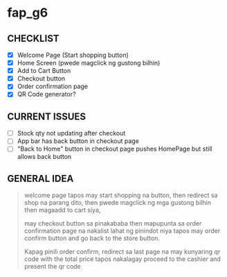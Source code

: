# fap_g6

## CHECKLIST
- [x] Welcome Page (Start shopping button)
- [x] Home Screen (pwede magclick ng gustong bilhin)
- [x] Add to Cart Button
- [x] Checkout button
- [x] Order confirmation page
- [x] QR Code generator?

## CURRENT ISSUES
- [ ] Stock qty not updating after checkout
- [ ] App bar has back button in checkout page
- [ ] "Back to Home" button in checkout page pushes HomePage but still allows back button 

## GENERAL IDEA
> welcome page tapos may start shopping na button,
> then redirect sa shop na parang dito,
> then pwede magclick ng mga gustong bilhin
> then magaadd to cart siya,
>
> may checkout button sa pinakababa
> then mapupunta sa order confirmation page na nakalist lahat ng pinindot niya
> tapos may order confirm button and go back to the store button.
>
> Kapag pinili order confirm, redirect sa last page na may kunyaring qr code with the total price
> tapos nakalagay proceed to the cashier and present the qr code


